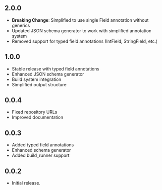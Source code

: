 
## 2.0.0

- **Breaking Change**: Simplified to use single Field annotation without generics
- Updated JSON schema generator to work with simplified annotation system
- Removed support for typed field annotations (IntField, StringField, etc.)

## 1.0.0

- Stable release with typed field annotations
- Enhanced JSON schema generator
- Build system integration
- Simplified output structure

## 0.0.4

- Fixed repository URLs
- Improved documentation

## 0.0.3

- Added typed field annotations
- Enhanced schema generator
- Added build_runner support

## 0.0.2

- Initial release.
